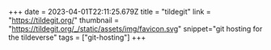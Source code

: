 +++
date = 2023-04-01T22:11:25.679Z
title = "tildegit"
link = "https://tildegit.org/"
thumbnail = "https://tildegit.org/_/static/assets/img/favicon.svg"
snippet="git hosting for the tildeverse"
tags = ["git-hosting"]
+++
